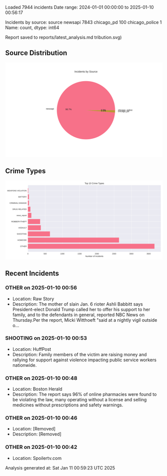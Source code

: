 
Loaded 7944 incidents
Date range: 2024-01-01 00:00:00 to 2025-01-10 00:56:17

Incidents by source:
source
newsapi           7843
chicago_pd         100
chicago_police       1
Name: count, dtype: int64

Report saved to reports/latest_analysis.md
tribution.svg)

## Source Distribution
![Source Distribution](images/source_distribution.svg)

## Crime Types
![Crime Types](images/crime_types.svg)

## Recent Incidents

### OTHER on 2025-01-10 00:56
- Location: Raw Story
- Description: The mother of slain Jan. 6 rioter Ashli Babbitt says President-elect Donald Trump called her to offer his support to her family, and to the defendants in general, reported NBC News on Thursday.Per the report, Micki Witthoeft "said at a nightly vigil outside o…


### SHOOTING on 2025-01-10 00:53
- Location: HuffPost
- Description: Family members of the victim are raising money and rallying for support against violence impacting public service workers nationwide.


### OTHER on 2025-01-10 00:48
- Location: Boston Herald
- Description: The report says 96% of online pharmacies were found to be violating the law, many operating without a license and selling medicines without prescriptions and safety warnings.


### OTHER on 2025-01-10 00:46
- Location: [Removed]
- Description: [Removed]


### OTHER on 2025-01-10 00:42
- Location: Spoilertv.com

Analysis generated at: Sat Jan 11 00:59:23 UTC 2025
